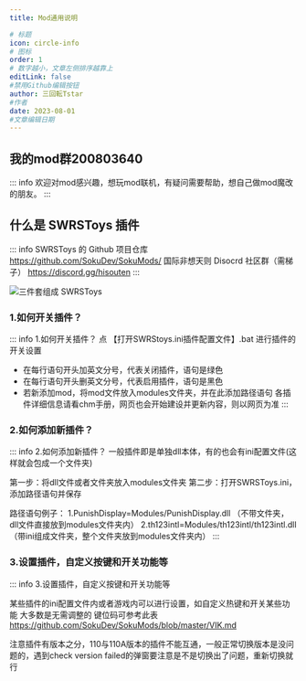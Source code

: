 ```yaml
---
title: Mod通用说明

# 标题
icon: circle-info
# 图标
order: 1
# 数字越小，文章左侧排序越靠上
editLink: false
#禁用Github编辑按钮
author: 三回転Tstar
#作者
date: 2023-08-01
#文章编辑日期
---
```


## **我的mod群200803640**
::: info
欢迎对mod感兴趣，想玩mod联机，有疑问需要帮助，想自己做mod魔改的朋友。
:::

## **什么是 SWRSToys 插件**

::: info
SWRSToys 的 Github 项目仓库  https://github.com/SokuDev/SokuMods/
国际非想天则 Disocrd 社区群（需梯子）  https://discord.gg/hisouten
:::

![三件套组成 SWRSToys](https://img.514.live/img/202308041020205.png)

### **1.如何开关插件？**
::: info 1.如何开关插件？
点 【打开SWRStoys.ini插件配置文件】.bat 进行插件的开关设置
- 在每行语句开头加英文分号，代表关闭插件，语句是绿色
- 在每行语句开头删英文分号，代表启用插件，语句是黑色
- 若新添加mod，将mod文件放入modules文件夹，并在此添加路径语句
各插件详细信息请看chm手册，网页也会开始建设并更新内容，则以网页为准
:::

### **2.如何添加新插件？**
::: info 2.如何添加新插件？
一般插件即是单独dll本体，有的也会有ini配置文件(这样就会包成一个文件夹)

第一步：将dll文件或者文件夹放入modules文件夹
第二步：打开SWRSToys.ini，添加路径语句并保存

路径语句例子：
1.PunishDisplay=Modules/PunishDisplay.dll  （不带文件夹，dll文件直接放到modules文件夹内）
2.th123intl=Modules/th123intl/th123intl.dll  （带ini组成文件夹，整个文件夹放到modules文件夹内）
:::

### **3.设置插件，自定义按键和开关功能等**
::: info 3.设置插件，自定义按键和开关功能等

某些插件的ini配置文件内或者游戏内可以进行设置，如自定义热键和开关某些功能
大多数是无需调整的
键位码可参考此表    https://github.com/SokuDev/SokuMods/blob/master/VIK.md

注意插件有版本之分，110与110A版本的插件不能互通，一般正常切换版本是没问题的，遇到check version failed的弹窗要注意是不是切换出了问题，重新切换就行


 
